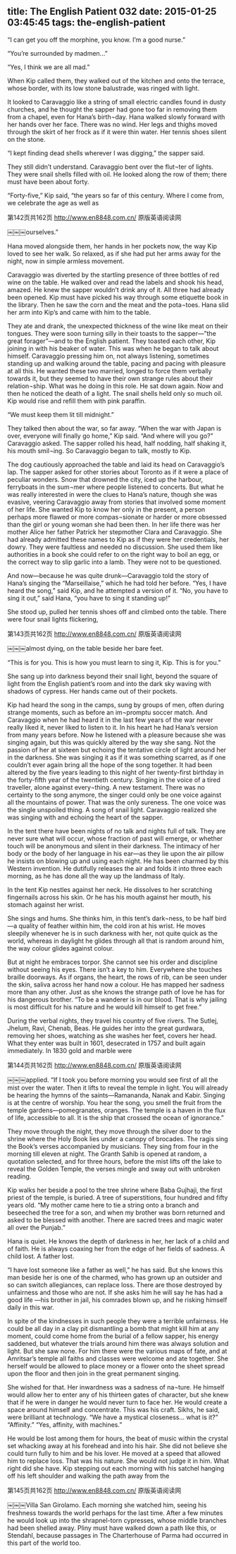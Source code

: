 title: The English Patient 032
date: 2015-01-25 03:45:45
tags: the-english-patient
---

“I can get you off the morphine, you know. I’m a good nurse.”

“You’re surrounded by madmen...”

“Yes, I think we are all mad.”

When Kip called them, they walked out of the kitchen and onto the terrace, whose border, with its low stone balustrade, was ringed with light.

It looked to Caravaggio like a string of small electric candles found in dusty churches, and he thought the sapper had gone too far in removing them from a chapel, even for Hana’s birth¬day. Hana walked slowly forward with her hands over her face. There was no wind. Her legs and thighs moved through the skirt of her frock as if it were thin water. Her tennis shoes silent on the stone.

“I kept finding dead shells wherever I was digging,” the sapper said.

They still didn’t understand. Caravaggio bent over the flut¬ter of lights. They were snail shells filled with oil. He looked along the row of them; there must have been about forty.

“Forty-five,” Kip said, “the years so far of this century. Where I come from, we celebrate the age as well as

第142页共162页 http://www.en8848.com.cn/ 原版英语阅读网

￼￼￼ourselves.”

Hana moved alongside them, her hands in her pockets now, the way Kip loved to see her walk. So relaxed, as if she had put her arms away for the night, now in simple armless movement.

Caravaggio was diverted by the startling presence of three bottles of red wine on the table. He walked over and read the labels and shook his head, amazed. He knew the sapper wouldn’t drink any of it. All three had already been opened. Kip must have picked his way through some etiquette book in the library. Then he saw the corn and the meat and the pota¬toes. Hana slid her arm into Kip’s and came with him to the table.

They ate and drank, the unexpected thickness of the wine like meat on their tongues. They were soon turning silly in their toasts to the sapper—”the great forager”—and to the English patient. They toasted each other, Kip joining in with his beaker of water. This was when he began to talk about himself. Caravaggio pressing him on, not always listening, sometimes standing up and walking around the table, pacing and pacing with pleasure at all this. He wanted these two married, longed to force them verbally towards it, but they seemed to have their own strange rules about their relation¬ship. What was he doing in this role. He sat down again. Now and then he noticed the death of a light. The snail shells held only so much oil. Kip would rise and refill them with pink paraffin.

“We must keep them lit till midnight.”

They talked then about the war, so far away. “When the war with Japan is over, everyone will finally go home,” Kip said. “And where will you go?” Caravaggio asked. The sapper rolled his head, half nodding, half shaking it, his mouth smil¬ing. So Caravaggio began to talk, mostly to Kip.

The dog cautiously approached the table and laid its head on Caravaggio’s lap. The sapper asked for other stories about Toronto as if it were a place of peculiar wonders. Snow that drowned the city, iced up the harbour, ferryboats in the sum¬mer where people listened to concerts. But what he was really interested in were the clues to Hana’s nature, though she was evasive, veering Caravaggio away from stories that involved some moment of her life. She wanted Kip to know her only in the present, a person perhaps more flawed or more compas¬sionate or harder or more obsessed than the girl or young woman she had been then. In her life there was her mother Alice her father Patrick her stepmother Clara and Caravaggio. She had already admitted these names to Kip as if they were her credentials, her dowry. They were faultless and needed no discussion. She used them like authorities in a book she could refer to on the right way to boil an egg, or the correct way to slip garlic into a lamb. They were not to be questioned.

And now—because he was quite drunk—Caravaggio told the story of Hana’s singing the “Marseillaise,” which he had told her before. “Yes, I have heard the song,” said Kip, and he attempted a version of it. “No, you have to sing it out,” said Hana, “you have to sing it standing up!”

She stood up, pulled her tennis shoes off and climbed onto the table. There were four snail lights flickering,

第143页共162页 http://www.en8848.com.cn/ 原版英语阅读网

￼￼￼almost dying, on the table beside her bare feet.

“This is for you. This is how you must learn to sing it, Kip. This is for you.”

She sang up into darkness beyond their snail light, beyond the square of light from the English patient’s room and into the dark sky waving with shadows of cypress. Her hands came out of their pockets.

Kip had heard the song in the camps, sung by groups of men, often during strange moments, such as before an im¬promptu soccer match. And Caravaggio when he had heard it in the last few years of the war never really liked it, never liked to listen to it. In his heart he had Hana’s version from many years before. Now he listened with a pleasure because she was singing again, but this was quickly altered by the way she sang. Not the passion of her at sixteen but echoing the tentative circle of light around her in the darkness. She was singing it as if it was something scarred, as if one couldn’t ever again bring all the hope of the song together. It had been altered by the five years leading to this night of her twenty-first birthday in the forty-fifth year of the twentieth century. Singing in the voice of a tired traveller, alone against every¬thing. A new testament. There was no certainty to the song anymore, the singer could only be one voice against all the mountains of power. That was the only sureness. The one voice was the single unspoiled thing. A song of snail light. Caravaggio realized she was singing with and echoing the heart of the sapper.

In the tent there have been nights of no talk and nights full of talk. They are never sure what will occur, whose fraction of past will emerge, or whether touch will be anonymous and silent in their darkness. The intimacy of her body or the body of her language in his ear—as they lie upon the air pillow he insists on blowing up and using each night. He has been charmed by this Western invention. He dutifully releases the air and folds it into three each morning, as he has done all the way up the landmass of Italy.

In the tent Kip nestles against her neck. He dissolves to her scratching fingernails across his skin. Or he has his mouth against her mouth, his stomach against her wrist.

She sings and hums. She thinks him, in this tent’s dark¬ness, to be half bird—a quality of feather within him, the cold iron at his wrist. He moves sleepily whenever he is in such darkness with her, not quite quick as the world, whereas in daylight he glides through all that is random around him, the way colour glides against colour.

But at night he embraces torpor. She cannot see his order and discipline without seeing his eyes. There isn’t a key to him. Everywhere she touches braille doorways. As if organs, the heart, the rows of rib, can be seen under the skin, saliva across her hand now a colour. He has mapped her sadness more than any other. Just as she knows the strange path of love he has for his dangerous brother. “To be a wanderer is in our blood. That is why jailing is most difficult for his nature and he would kill himself to get free.”

During the verbal nights, they travel his country of five rivers. The Sutlej, Jhelum, Ravi, Chenab, Beas. He guides her into the great gurdwara, removing her shoes, watching as she washes her feet, covers her head. What they enter was built in 1601, desecrated in 1757 and built again immediately. In 1830 gold and marble were

第144页共162页 http://www.en8848.com.cn/ 原版英语阅读网

￼￼￼applied. “If I took you before morning you would see first of all the mist over the water. Then it lifts to reveal the temple in light. You will already be hearing the hymns of the saints—Ramananda, Nanak and Kabir. Singing is at the centre of worship. You hear the song, you smell the fruit from the temple gardens—pomegranates, oranges. The temple is a haven in the flux of life, accessible to all. It is the ship that crossed the ocean of ignorance.”

They move through the night, they move through the silver door to the shrine where the Holy Book lies under a canopy of brocades. The ragis sing the Book’s verses accompanied by musicians. They sing from four in the morning till eleven at night. The Granth Sahib is opened at random, a quotation selected, and for three hours, before the mist lifts off the lake to reveal the Golden Temple, the verses mingle and sway out with unbroken reading.

Kip walks her beside a pool to the tree shrine where Baba Gujhaji, the first priest of the temple, is buried. A tree of superstitions, four hundred and fifty years old. “My mother came here to tie a string onto a branch and beseeched the tree for a son, and when my brother was born returned and asked to be blessed with another. There are sacred trees and magic water all over the Punjab.”

Hana is quiet. He knows the depth of darkness in her, her lack of a child and of faith. He is always coaxing her from the edge of her fields of sadness. A child lost. A father lost.

“I have lost someone like a father as well,” he has said. But she knows this man beside her is one of the charmed, who has grown up an outsider and so can switch allegiances, can replace loss. There are those destroyed by unfairness and those who are not. If she asks him he will say he has had a good life —his brother in jail, his comrades blown up, and he risking himself daily in this war.

In spite of the kindnesses in such people they were a terrible unfairness. He could be all day in a clay pit dismantling a bomb that might kill him at any moment, could come home from the burial of a fellow sapper, his energy saddened, but whatever the trials around him there was always solution and light. But she saw none. For him there were the various maps of fate, and at Amritsar’s temple all faiths and classes were welcome and ate together. She herself would be allowed to place money or a flower onto the sheet spread upon the floor and then join in the great permanent singing.

She wished for that. Her inwardness was a sadness of na¬ture. He himself would allow her to enter any of his thirteen gates of character, but she knew that if he were in danger he would never turn to face her. He would create a space around himself and concentrate. This was his craft. Sikhs, he said, were brilliant at technology. “We have a mystical closeness... what is it?” “Affinity.” “Yes, affinity, with machines.”

He would be lost among them for hours, the beat of music within the crystal set whacking away at his forehead and into his hair. She did not believe she could turn fully to him and be his lover. He moved at a speed that allowed him to replace loss. That was his nature. She would not judge it in him. What right did she have. Kip stepping out each morning with his satchel hanging off his left shoulder and walking the path away from the

第145页共162页 http://www.en8848.com.cn/ 原版英语阅读网

￼￼￼Villa San Girolamo. Each morning she watched him, seeing his freshness towards the world perhaps for the last time. After a few minutes he would look up into the shrapnel-torn cypresses, whose middle branches had been shelled away. Pliny must have walked down a path like this, or Stendahl, because passages in The Charterhouse of Parma had occurred in this part of the world too.

